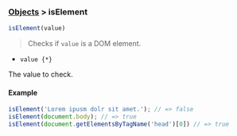 ### [Objects](../) > isElement

```js
isElement(value)
```

> Checks if <code>value</code> is a DOM element.

- <code>value {\*}</code>

The value to check.

#### Example
```js
isElement('Lorem ipusm dolr sit amet.'); // => false
isElement(document.body); // => true
isElement(document.getElementsByTagName('head')[0]) // => true
```
